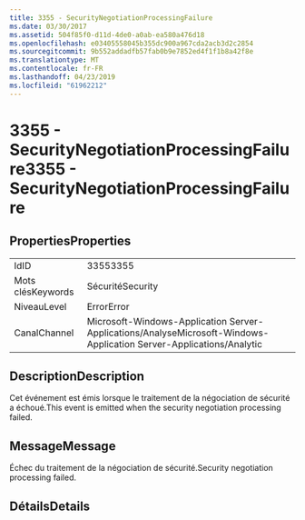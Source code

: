 ```yaml
---
title: 3355 - SecurityNegotiationProcessingFailure
ms.date: 03/30/2017
ms.assetid: 504f85f0-d11d-4de0-a0ab-ea580a476d18
ms.openlocfilehash: e03405558045b355dc900a967cda2acb3d2c2854
ms.sourcegitcommit: 9b552addadfb57fab0b9e7852ed4f1f1b8a42f8e
ms.translationtype: MT
ms.contentlocale: fr-FR
ms.lasthandoff: 04/23/2019
ms.locfileid: "61962212"
---
```

# <a name="3355---securitynegotiationprocessingfailure"></a><span data-ttu-id="a9828-102">3355 - SecurityNegotiationProcessingFailure</span><span class="sxs-lookup"><span data-stu-id="a9828-102">3355 - SecurityNegotiationProcessingFailure</span></span>
## <a name="properties"></a><span data-ttu-id="a9828-103">Properties</span><span class="sxs-lookup"><span data-stu-id="a9828-103">Properties</span></span>  
  
|||  
|-|-|  
|<span data-ttu-id="a9828-104">Id</span><span class="sxs-lookup"><span data-stu-id="a9828-104">ID</span></span>|<span data-ttu-id="a9828-105">3355</span><span class="sxs-lookup"><span data-stu-id="a9828-105">3355</span></span>|  
|<span data-ttu-id="a9828-106">Mots clés</span><span class="sxs-lookup"><span data-stu-id="a9828-106">Keywords</span></span>|<span data-ttu-id="a9828-107">Sécurité</span><span class="sxs-lookup"><span data-stu-id="a9828-107">Security</span></span>|  
|<span data-ttu-id="a9828-108">Niveau</span><span class="sxs-lookup"><span data-stu-id="a9828-108">Level</span></span>|<span data-ttu-id="a9828-109">Error</span><span class="sxs-lookup"><span data-stu-id="a9828-109">Error</span></span>|  
|<span data-ttu-id="a9828-110">Canal</span><span class="sxs-lookup"><span data-stu-id="a9828-110">Channel</span></span>|<span data-ttu-id="a9828-111">Microsoft-Windows-Application Server-Applications/Analyse</span><span class="sxs-lookup"><span data-stu-id="a9828-111">Microsoft-Windows-Application Server-Applications/Analytic</span></span>|  
  
## <a name="description"></a><span data-ttu-id="a9828-112">Description</span><span class="sxs-lookup"><span data-stu-id="a9828-112">Description</span></span>  
 <span data-ttu-id="a9828-113">Cet événement est émis lorsque le traitement de la négociation de sécurité a échoué.</span><span class="sxs-lookup"><span data-stu-id="a9828-113">This event is emitted when the security negotiation processing failed.</span></span>  
  
## <a name="message"></a><span data-ttu-id="a9828-114">Message</span><span class="sxs-lookup"><span data-stu-id="a9828-114">Message</span></span>  
 <span data-ttu-id="a9828-115">Échec du traitement de la négociation de sécurité.</span><span class="sxs-lookup"><span data-stu-id="a9828-115">Security negotiation processing failed.</span></span>  
  
## <a name="details"></a><span data-ttu-id="a9828-116">Détails</span><span class="sxs-lookup"><span data-stu-id="a9828-116">Details</span></span>

